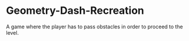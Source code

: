 # Geometry-Dash-Recreation
A game where the player has to pass obstacles in order to proceed to the level.
